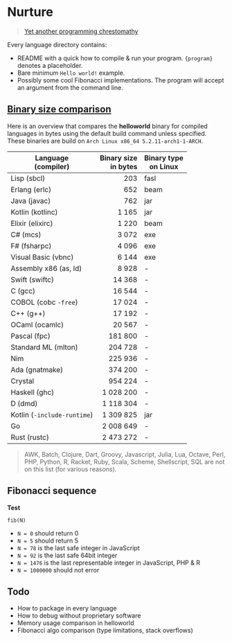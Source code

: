 # Nurture

> [Yet another programming chrestomathy](http://www.rosettacode.org)

Every language directory contains:

- README with a quick how to compile & run your program. `{program}` denotes a placeholder.
- Bare minimum `Hello world!` example.
- Possibly some cool Fibonacci implementations. The program will accept an argument from the command line.

## [Binary size comparison](#binary-size-comparison)

Here is an overview that compares the **helloworld** binary for compiled languages in bytes using the default build command unless specified.
These binaries are build on `Arch Linux x86_64 5.2.11-arch1-1-ARCH`.

Language<br>(compiler) | Binary size<br>in bytes | Binary type<br>on Linux
--- | ---: | ---
Lisp (sbcl) | 203 | fasl
Erlang (erlc) | 652 | beam
Java (javac) | 762 | jar
Kotlin (kotlinc) | 1 165 | jar
Elixir (elixirc) | 1 220 | beam
C# (mcs)| 3 072 | exe
F# (fsharpc)| 4 096 | exe
Visual Basic (vbnc)| 6 144 | exe
Assembly x86 (as, ld)| 8 928 | -
Swift (swiftc) | 14 368 | -
C (gcc)| 16 544 | -
COBOL (cobc `-free`) | 17 024 | -
C++ (g++)| 17 192 | -
OCaml (ocamlc)| 20 567 | -
Pascal (fpc)| 181 800 | -
Standard ML (mlton)| 204 728 | -
Nim | 225 936 | -
Ada (gnatmake) | 374 200 | -
Crystal | 954 224 | -
Haskell (ghc)| 1 028 200 | -
D (dmd)| 1 118 304 | -
Kotlin (`-include-runtime`) | 1 309 825 | jar
Go | 2 008 649 | -
Rust (rustc)| 2 473 272 | -

> AWK, Batch, Clojure, Dart, Groovy, Javascript, Julia, Lua, Octave, Perl, PHP, Python, R, Racket, Ruby, Scala, Scheme, Shellscript, SQL are not on this list (for various reasons).

## Fibonacci sequence

**Test**
```
fib(N)
```
- `N = 0` should return 0
- `N = 5` should return 5
- `N = 78` is the last safe integer in JavaScript
- `N = 92` is the last safe 64bit integer
- `N = 1476` is the last representable integer in JavaScript, PHP & R
- `N = 1000000` should not error

## Todo
- How to package in every language
- How to debug without proprietary software
- Memory usage comparison in helloworld
- Fibonacci algo comparison (type limitations, stack overflows)
